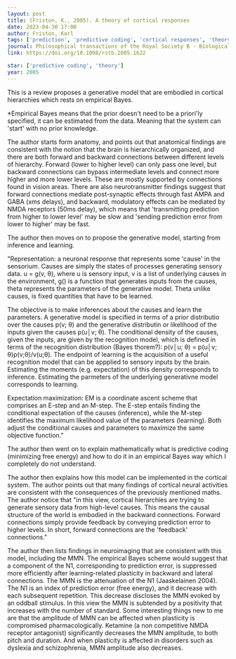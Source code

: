 ```yaml
---
layout: post
title: (Friston, K., 2005). A theory of cortical responses
date: 2023-04-30 17:00
author: Friston, Karl
tags: ['prediction', 'predictive coding', 'cortical responses', 'theory']
journal: Philosophical transactions of the Royal Society B - Biological sciences
link: https://doi.org/10.1098/rstb.2005.1622

star: ['predictive coding', 'theory']
year: 2005
---
```


This is a review proposes a generative model that are embodied in cortical hierarchies which rests on empirical Bayes. 

*Empirical Bayes means that the prior doesn't need to be a priori'ly specified, it can be estimated from the data. Meaning that the system can 'start' with no prior knowledge. 

The author starts form anatomy, and points out that anatomical findings are consistent with the notion that the brain is hierarchically organized, and there are both forward and backward connections between different levels of hierarchy. Forward (lower to higher level) can only pass one level, but backward connections can bypass intermediate levels and connect more higher and more lower levels. These are mostly supported by connections found in vision areas. There are also neurotransmitter findings suggest that forward connections mediate post-synaptic effects through fast AMPA and GABA (xms delays), and backward, modulatory effects can be mediated by NMDA receptors (50ms delay), which means that 'transmitting prediction from higher to lower level' may be slow and 'sending prediction error from lower to higher' may be fast. 

The author then moves on to propose the generative model, starting from inference and learning. 

"Representation: a neuronal response that represents some 'cause' in the sensorium. Causes are simply the states of processes generating sensory data.  u = g(v, θ), where u is sensory input, v is a list of underlying causes in the environment, g() is a function that generates inputs from the causes, theta represents the parameters of the generative model. Theta unlike causes, is fixed quantities that have to be learned. 

The objective is to make inferences about the causes and learn the parameters. A generative model is specified in terms of a prior distributio over the causes p(v; θ) and the generative distributin or likelihood of the inputs given the causes p(u│v; θ). The conditional density of the causes, given the inputs, are given by the recognition model, which is defined in terms of the recognition distribution (Bayes thorem?): p(v│u; θ) = p(u│v; θ)p(v;θ)/v(u;θ). The endpoint of learning is the acquisition of a useful recognition model that can be appplied to sensory inputs by the brain. Estimating the moments (e.g. expectation) of this density corresponds to inference. Estimating the parmeters of the underlying generativne model corresponds to learning. 

Expectation maximization: EM is a coordinate ascent scheme that comprises an E-step and an M-step. The E-step entails finding the conditional expectation of the causes (inference), while the M-step identifies the maximum likelihood value of the parameters (learning). Both adjust the conditional causes and parameters to maximize the same objective function."

The author then went on to explain mathematically what is predictive coding (minimizing free energy) and how to do it in an empirical Bayes way which I completely do not understand. 

The author then explains how this model can be implemented in the cortical system. The author points out that many findings of cortical neural activities are consistent with the consequences of the previously mentioned maths. The author notice that "in this view, cortical hierarchies are trying to generate sensory data from high-level causes. This means the causal structure of the world is embodied in the backward connections. Forward connections simply provide feedback by conveying prediction error to higher levels. In short, forward connections are the 'feedback' connections."

The author then lists findings in neuroimaging that are consistent with this model, including the MMN. The empirical Bayes scheme would suggest that a component of the N1, corresponding to prediction error, is suppressed more efficiently after learning-related plasticity in backward and lateral connections. The MMN is the attenuation of the N1 (Jaaskelainen 2004). The N1 is an index of prediction error (free energy), and it decrease with each subsequent repetition. This decrease discloses the MMN evoked by an oddball stimulus. In this view the MMN is subtended by a positivity that increases with the number of standard. Some interesting things new to me are that the amplitude of MMN can be affected when plasticity is compromised pharmacologically. Ketamine (a non competitive NMDA receptor antagonist) significantly decreases the MMN amplitude, to both pitch and duration. And when plasticity is affected in disorders such as dyslexia and schizophrenia, MMN amplitude also decreases.